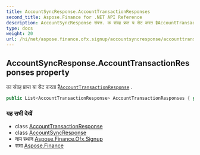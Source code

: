 ```yaml
---
title: AccountSyncResponse.AccountTransactionResponses
second_title: Aspose.Finance for .NET API Reference
description: AccountSyncResponse संपत्त. क संग्रह प्रप्त य सेट करत हैAccountTransactionResponse .
type: docs
weight: 20
url: /hi/net/aspose.finance.ofx.signup/accountsyncresponse/accounttransactionresponses/
---
```

## AccountSyncResponse.AccountTransactionResponses property

का संग्रह प्राप्त या सेट करता है[`AccountTransactionResponse`](../../accounttransactionresponse/) .

```csharp
public List<AccountTransactionResponse> AccountTransactionResponses { get; set; }
```

### यह सभी देखें

* class [AccountTransactionResponse](../../accounttransactionresponse/)
* class [AccountSyncResponse](../)
* नाम स्थान [Aspose.Finance.Ofx.Signup](../../accountsyncresponse/)
* सभा [Aspose.Finance](../../../)


